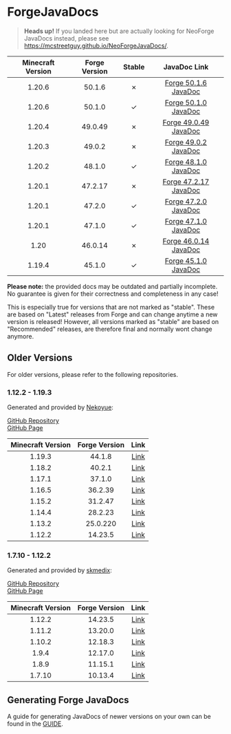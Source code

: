 # ForgeJavaDocs

> **Heads up!** If you landed here but are actually looking for NeoForge JavaDocs instead, please see <https://mcstreetguy.github.io/NeoForgeJavaDocs/>.

| **Minecraft Version** | **Forge Version** | **Stable** | **JavaDoc Link** |
|:---:|:---:|:---:|:---:|
| 1.20.6 | 50.1.6 | ✗ | [Forge 50.1.6 JavaDoc](https://mcstreetguy.github.io/ForgeJavaDocs/1.20.6-latest/) |
| 1.20.6 | 50.1.0 | ✓ | [Forge 50.1.0 JavaDoc](https://mcstreetguy.github.io/ForgeJavaDocs/1.20.6-50.1.0/) |
| 1.20.4 | 49.0.49 | ✗ | [Forge 49.0.49 JavaDoc](https://mcstreetguy.github.io/ForgeJavaDocs/1.20.4-latest/) |
| 1.20.3 | 49.0.2 | ✗ | [Forge 49.0.2 JavaDoc](https://mcstreetguy.github.io/ForgeJavaDocs/1.20.3-latest/) |
| 1.20.2 | 48.1.0 | ✓ | [Forge 48.1.0 JavaDoc](https://mcstreetguy.github.io/ForgeJavaDocs/1.20.2-48.1.0/) |
| 1.20.1 | 47.2.17 | ✗ | [Forge 47.2.17 JavaDoc](https://mcstreetguy.github.io/ForgeJavaDocs/1.20.1-latest/) |
| 1.20.1 | 47.2.0 | ✓ | [Forge 47.2.0 JavaDoc](https://mcstreetguy.github.io/ForgeJavaDocs/1.20.1-47.2.0/) |
| 1.20.1 | 47.1.0 | ✓ | [Forge 47.1.0 JavaDoc](https://mcstreetguy.github.io/ForgeJavaDocs/1.20.1-47.1.0/) |
| 1.20 | 46.0.14 | ✗ | [Forge 46.0.14 JavaDoc](https://mcstreetguy.github.io/ForgeJavaDocs/1.20-46.0.14/) |
| 1.19.4 | 45.1.0 | ✓ | [Forge 45.1.0 JavaDoc](https://mcstreetguy.github.io/ForgeJavaDocs/1.19.4-45.1.0/) |

**Please note:** the provided docs may be outdated and partially incomplete.  
No guarantee is given for their correctness and completeness in any case!

This is especially true for versions that are not marked as "stable".
These are based on "Latest" releases from Forge and can change anytime a new
version is released! However, all versions marked as "stable" are based on
"Recommended" releases, are therefore final and normally wont change anymore.

## Older Versions

For older versions, please refer to the following repositories.

### 1.12.2 - 1.19.3

Generated and provided by [Nekoyue](https://github.com/Nekoyue):

[GitHub Repository](https://github.com/Nekoyue/ForgeJavaDocs-NG)  
[GitHub Page](https://nekoyue.github.io/ForgeJavaDocs-NG/)

| **Minecraft Version** | **Forge Version** | **Link** |
|:---:|:---:|:---:|
| 1.19.3 | 44.1.8 | [Link](https://nekoyue.github.io/ForgeJavaDocs-NG/javadoc/1.19.3/) |
| 1.18.2 | 40.2.1 | [Link](https://nekoyue.github.io/ForgeJavaDocs-NG/javadoc/1.18.2/) |
| 1.17.1 | 37.1.0 | [Link](https://nekoyue.github.io/ForgeJavaDocs-NG/javadoc/1.17.1/) |
| 1.16.5 | 36.2.39 | [Link](https://nekoyue.github.io/ForgeJavaDocs-NG/javadoc/1.16.5/) |
| 1.15.2 | 31.2.47 | [Link](https://nekoyue.github.io/ForgeJavaDocs-NG/javadoc/1.15.2/) |
| 1.14.4 | 28.2.23 | [Link](https://nekoyue.github.io/ForgeJavaDocs-NG/javadoc/1.14.4/) |
| 1.13.2 | 25.0.220 | [Link](https://nekoyue.github.io/ForgeJavaDocs-NG/javadoc/1.13.2/) |
| 1.12.2 | 14.23.5 | [Link](https://nekoyue.github.io/ForgeJavaDocs-NG/javadoc/1.12.2/) |

### 1.7.10 - 1.12.2

Generated and provided by [skmedix](https://github.com/skmedix):

[GitHub Repository](https://github.com/skmedix/ForgeJavaDocs)  
[GitHub Page](https://skmedix.github.io/ForgeJavaDocs/)

| **Minecraft Version** | **Forge Version** | **Link** |
|:---:|:---:|:---:|
| 1.12.2 | 14.23.5 | [Link](https://skmedix.github.io/ForgeJavaDocs/javadoc/forge/1.12.2-14.23.5.2859/) |
| 1.11.2 | 13.20.0 | [Link](https://skmedix.github.io/ForgeJavaDocs/javadoc/forge/1.11.2-13.20.0.2228/) |
| 1.10.2 | 12.18.3 | [Link](https://skmedix.github.io/ForgeJavaDocs/javadoc/forge/1.10.2-12.18.3.2185/) |
| 1.9.4 | 12.17.0 | [Link](https://skmedix.github.io/ForgeJavaDocs/javadoc/forge/1.9.4-12.17.0.2051/) |
| 1.8.9 | 11.15.1 | [Link](https://skmedix.github.io/ForgeJavaDocs/javadoc/forge/1.8.9-11.15.1.2318/) |
| 1.7.10 | 10.13.4 | [Link](https://skmedix.github.io/ForgeJavaDocs/javadoc/forge/1.7.10-10.13.4.1614/) |

## Generating Forge JavaDocs

A guide for generating JavaDocs of newer versions on your own can be found in the [GUIDE](/GUIDE.md).
